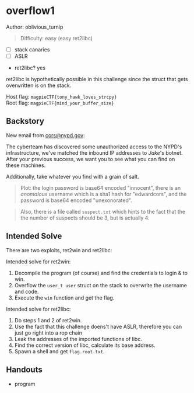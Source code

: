 # overflow1

Author: oblivious_turnip

>Difficulty: easy (easy ret2libc)

- [ ] stack canaries
- [ ] ASLR
- ret2libc? yes

ret2libc is hypothetically possible in this challenge since the struct that gets
overwritten is on the stack.

Host flag: `magpieCTF{tony_hawk_loves_strcpy}`  
Root flag: `magpieCTF{mind_your_buffer_size}`

## Backstory

New email from <cors@nypd.gov>:

The cyberteam has discovered some unauthorized access to the NYPD's infrastructure,
we've matched the inbound IP addresses to *Jake*'s botnet. After your previous
success, we want you to see what you can find on these machines.

Additionally, take whatever you find with a grain of salt.

>Plot: the login password is base64 encoded "innocent",
>there is an *anomalous* username which is a sha1 hash for "edwardcors",
>and the password is base64 encoded "unexonorated".

>Also, there is a file called `suspect.txt` which hints to the fact that the
>the number of suspects should be 3, but is actually 4.

## Intended Solve

There are two exploits, ret2win and ret2libc:

Intended solve for ret2win:

1. Decompile the program (of course) and find the credentials to login & to win.
2. Overflow the `user_t user` struct on the stack to overwrite the username and code.
3. Execute the `win` function and get the flag.

Intended solve for ret2libc:

1. Do steps 1 and 2 of ret2win.
2. Use the fact that this challenge doens't have ASLR, therefore you can just go right into a rop chain
3. Leak the addresses of the imported functions of libc.
4. Find the correct version of libc, calculate its base address.
5. Spawn a shell and get `flag.root.txt`.

## Handouts

- program
